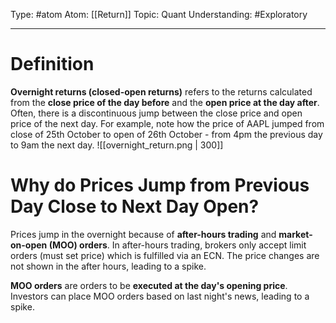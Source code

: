 Type: #atom
Atom: [[Return]]
Topic: Quant 
Understanding: #Exploratory  

----
# Definition

**Overnight returns (closed-open returns)** refers to the returns calculated from the **close price of the day before** and the **open price at the day after**. Often, there is a discontinuous jump between the close price and open price of the next day. For example, note how the price of AAPL jumped from close of 25th October to open of 26th October - from 4pm the previous day to 9am the next day. ![[overnight_return.png | 300]]
# Why do Prices Jump from Previous Day Close to Next Day Open? 

Prices jump in the overnight because of **after-hours trading** and **market-on-open (MOO) orders**. In after-hours trading, brokers only accept limit orders (must set price) which is fulfilled via an ECN. The price changes are not shown in the after hours, leading to a spike.

**MOO orders** are orders to be **executed at the day's opening price**. Investors can place MOO orders based on last night's news, leading to a spike.

